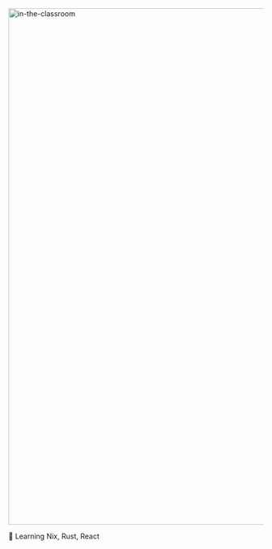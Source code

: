 <img width="1022" alt="in-the-classroom" src="https://github.com/user-attachments/assets/552125cd-dad8-4fff-9d2c-5fd5f2f40f73">

🌱 Learning Nix, Rust, React
